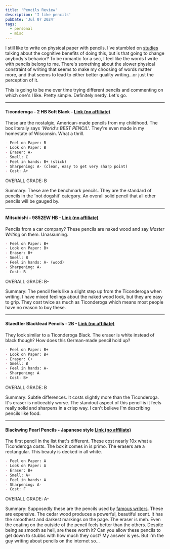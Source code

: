 ```yaml
---
title: 'Pencils Review'
description: 'I like pencils'
pubDate: 'Jul 07 2024'
tags:
  - personal
  - misc
---
```


I still like to write on physical paper with pencils.  I've stumbled on <a href="https://www.sciencedaily.com/releases/2021/03/210319080820.htm" target="_blank">studies</a> talking about the cognitive benefits of doing this, but is that going to change anybody's behavior?  To be romantic for a sec, I feel like the words I write with pencils belong to me.  There's something about the slower physical constraint of writing that seems to make my choosing of words matter more, and that seems to lead to either better quality writing...or just the perception of it.

This is going to be me over time trying different pencils and commenting on which one's I like.  Pretty simple.  Definitely nerdy.  Let's go.


---
#### Ticonderoga - 2 HB Soft Black - <a href="https://www.amazon.com/gp/product/B002HI5H8S/ref=ppx_yo_dt_b_search_asin_title?ie=UTF8&th=1" target="_blank">Link (no affiliate)</a>

These are the nostalgic, American-made pencils from my childhood.  The box literally says _'World's BEST PENCIL'_.  They're even made in my homestate of Wisconsin.  What a thrill.
```markdown
- Feel on Paper: B
- Look on Paper: B
- Eraser: A-
- Smell: C
- Feel in hands: B+ (slick)
- Sharpening: A- (clean, easy to get very sharp point)
- Cost: A+
```

OVERALL GRADE: B

Summary: These are the benchmark pencils.  They are the standard of pencils in the 'not dogshit' category.  An overall solid pencil that all other pencils will be gauged by.

---

#### Mitsubishi - 9852EW HB - <a href="https://www.amazon.com/dp/B001BL3XB0?psc=1&ref=ppx_yo2ov_dt_b_product_details" target="_blank">Link (no affiliate)</a>

Pencils from a car company?  These pencils are naked wood and say _Master Writing_ on them. Unassuming.
```markdown
- Feel on Paper: B+
- Look on Paper: B+
- Eraser: B+
- Smell: B
- Feel in hands: A- (wood)
- Sharpening: A- 
- Cost: B
```

OVERALL GRADE: B-

Summary: The pencil feels like a slight step up from the Ticonderoga when writing.  I have mixed feelings about the naked wood look, but they are easy to grip.  They cost twice as much as Ticonderoga which means most people have no reason to buy these.

---

#### Staedtler Blacklead Pencils - 2B - <a href="https://www.amazon.com/gp/product/B00B4A53S4/ref=ppx_yo_dt_b_search_asin_title?ie=UTF8&psc=1" target="_blank">Link (no affiliate)</a>

They look similar to a Ticonderoga Black.  The eraser is white instead of black though?  How does this German-made pencil hold up?
```markdown
- Feel on Paper: B+
- Look on Paper: B+
- Eraser: C+
- Smell: B
- Feel in hands: A-
- Sharpening: A 
- Cost: B+
```

OVERALL GRADE: B

Summary: Subtle differences.  It costs slightly more than the Ticonderoga.  It's eraser is noticeably worse.  The standout aspect of this pencil is it feels really solid and sharpens in a crisp way.  I can't believe I'm describing pencils like food.

---

#### Blackwing Pearl Pencils - Japanese style <a href="https://www.amazon.com/gp/product/B00CM3K3QY/ref=ppx_yo_dt_b_search_asin_title?ie=UTF8&th=1" target="_blank">Link (no affiliate)</a>

The first pencil in the list that's different.  These cost nearly 10x what a Ticonderoga costs.  The box it comes in is primo.  The erasers are a rectangular.  This beauty is decked in all white.  
```markdown
- Feel on Paper: A
- Look on Paper: A
- Eraser: B+
- Smell: A+
- Feel in hands: A
- Sharpening: A- 
- Cost: F
```

OVERALL GRADE: A-

Summary: Supposedly these are the pencils used by [famous writers](https://www.mrsblackwell.com/journal/blackwingpencils).  These are expensive.  The cedar wood produces a powerful, beautiful scent.  It has the smoothest and darkest markings on the page.  The eraser is meh.  Even the coating on the outside of the pencil feels better than the others.  Despite being as smooth as hell, are these worth it? Can you allow these pencils to get down to stubbs with how much they cost?  My answer is yes.  But I'm the guy writing about pencils on the internet so...